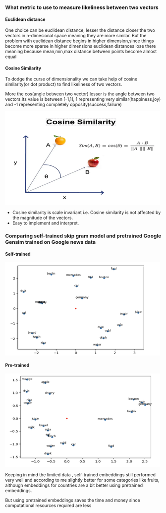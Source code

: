 <h3>What metric to use to measure likeliness between two vectors</h3>
<h4>Euclidean distance</h4>
<p>One choice can be euclidean distance, lesser the distance closer the two vectors in n-dimesional space meaning they are more similar. But the problem with euclidean distance begins in higher dimension,since things become more sparse in higher dimensions euclidean distances lose there meaning because mean,min,max distance between points become almost equal</p>
<h4>Cosine Similarity</h4>
<p>To dodge the curse of dimensionality we can take help of cosine similarity(or dot product) to find likeliness of two vectors.</p>
<p>More the cos(angle between two vector) lesser is the angle between two vectors.Its value is between [-1,1], 1 representing very similar(happiness,joy) and -1 representing completely opposity(success,failure)</p>
<img height=300 width=500 src="https://github.com/Vinayak2104/22B4521_AIC/blob/main/Q3/cos_sim.webp">
<ul>
  <li>Cosine similarity is scale invariant i.e. Cosine similarity is not affected by the magnitude of the vectors.</li>
  <li>Easy to implement and interpret.</li>
</ul>
<h3>Comparing self-trained skip gram model and pretrained Google Gensim trained on Google news data</h3>
<h4>Self-trained</h4>
<img height=300 width=500 src="https://github.com/Vinayak2104/22B4521_AIC/blob/main/Q3/self_trained_2d.png">
<h4>Pre-trained</h4>
<img height=300 width=500 src="https://github.com/Vinayak2104/22B4521_AIC/blob/main/Q3/gensim_2d.png">
<p>Keeping in mind the limited data , self-trained embeddings still performed very well and according to me slightly better for some categories like fruits, although embeddings for countries are a bit better using pretrained embeddings. </p>
<p>But using pretrained embeddings saves the time and money since computational resources required are less</p>
